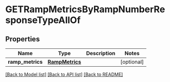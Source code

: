 # GETRampMetricsByRampNumberResponseTypeAllOf

## Properties
Name | Type | Description | Notes
------------ | ------------- | ------------- | -------------
**ramp_metrics** | [**RampMetrics**](RampMetrics.md) |  | [optional] 

[[Back to Model list]](../README.md#documentation-for-models) [[Back to API list]](../README.md#documentation-for-api-endpoints) [[Back to README]](../README.md)


